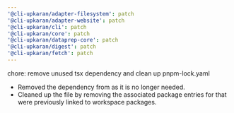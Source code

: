 ```yaml
---
'@cli-upkaran/adapter-filesystem': patch
'@cli-upkaran/adapter-website': patch
'@cli-upkaran/cli': patch
'@cli-upkaran/core': patch
'@cli-upkaran/dataprep-core': patch
'@cli-upkaran/digest': patch
'@cli-upkaran/fetch': patch
---
```

chore: remove unused tsx dependency and clean up pnpm-lock.yaml

- Removed the  dependency from  as it is no longer needed.
- Cleaned up the  file by removing the associated package entries for  that were previously linked to workspace packages.
